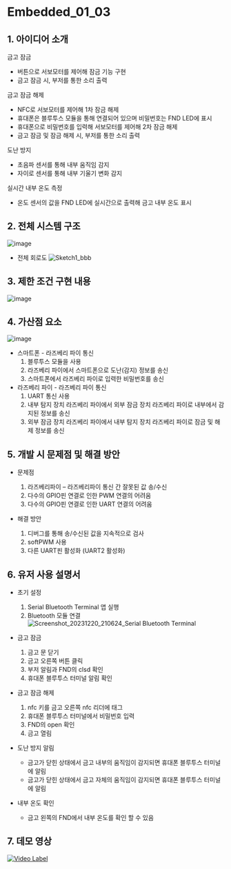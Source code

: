 # Embedded_01_03

## 1. 아이디어 소개
금고 잠금
- 버튼으로 서보모터를 제어해 잠금 기능 구현
- 금고 잠금 시, 부저를 통한 소리 출력

금고 잠금 해제
- NFC로 서보모터를 제어해 1차 잠금 해제
- 휴대폰은 블루투스 모듈을 통해 연결되어 있으며 비밀번호는 FND LED에 표시
- 휴대폰으로 비밀번호를 입력해 서보모터를 제어해 2차 잠금 해제
- 금고 잠금 및 잠금 해제 시, 부저를 통한 소리 출력
  
도난 방지
- 초음파 센서를 통해 내부 움직임 감지
- 자이로 센서를 통해 내부 기울기 변화 감지
  
실시간 내부 온도 측정
- 온도 센서의 값을 FND LED에 실시간으로 출력해 금고 내부 온도 표시

## 2. 전체 시스템 구조
![image](https://github.com/k1sihyeon/Embedded_01_03/assets/96001080/a2464e93-52c5-4e32-92e2-6eae61d84213)

 - 전체 회로도
   ![Sketch1_bbb](https://github.com/k1sihyeon/Embedded_01_03/assets/96001080/069f2145-eceb-4e19-a085-9808383d9c76)



## 3. 제한 조건 구현 내용
![image](https://github.com/k1sihyeon/Embedded_01_03/assets/96001080/1e35ae6c-1d63-47ee-9964-1215c30318ab)

## 4. 가산점 요소
![image](https://github.com/k1sihyeon/Embedded_01_03/assets/96001080/1e44d846-de65-4696-bf23-6f901f9e0129)
- 스마트폰 - 라즈베리 파이 통신
  1. 블루투스 모듈을 사용
  2. 라즈베리 파이에서 스마트폰으로 도난(감지) 정보를 송신
  3. 스마트폰에서 라즈베리 파이로 입력한 비밀번호를 송신
- 라즈베리 파이 - 라즈베리 파이 통신
  1. UART 통신 사용
  2. 내부 탐지 장치 라즈베리 파이에서 외부 잠금 장치 라즈베리 파이로 내부에서 감지된 정보를 송신
  3. 외부 잠금 장치 라즈베리 파이에서 내부 탐지 장치 라즈베리 파이로 잠금 및 해제 정보를 송신

## 5. 개발 시 문제점 및 해결 방안
 - 문제점
   1. 라즈베리파이 – 라즈베리파이 통신 간 잘못된 값 송/수신
   2. 다수의 GPIO핀 연결로 인한 PWM 연결의 어려움
   3. 다수의 GPIO핀 연결로 인한 UART 연결의 어려움

 - 해결 방안
   1. 디버그를 통해 송/수신된 값을 지속적으로 검사
   2. softPWM 사용
   3. 다른 UART핀 활성화 (UART2 활성화)

## 6. 유저 사용 설명서
- 초기 설정
  1. Serial Bluetooth Terminal 앱 실행
  2. Bluetooth 모듈 연결
     ![Screenshot_20231220_210624_Serial Bluetooth Terminal](https://github.com/k1sihyeon/Embedded_01_03/assets/96001080/829287b2-7507-47e2-9884-98717b291d1b)

     
- 금고 잠금
  1. 금고 문 닫기
  2. 금고 오른쪽 버튼 클릭
  3. 부저 알림과 FND의 clsd 확인
  4. 휴대폰 블루투스 터미널 알림 확인
     
- 금고 잠금 해제
  1. nfc 키를 금고 오른쪽 nfc 리더에 태그
  2. 휴대폰 블루투스 터미널에서 비밀번호 입력
  3. FND의 open 확인
  4. 금고 열림
     
- 도난 방지 알림
   - 금고가 닫힌 상태에서 금고 내부의 움직임이 감지되면 휴대폰 블루투스 터미널에 알림
   - 금고가 닫힌 상태에서 금고 자체의 움직임이 감지되면 휴대폰 블루투스 터미널에 알림
     
- 내부 온도 확인
   - 금고 왼쪽의 FND에서 내부 온도를 확인 할 수 있음
      
## 7. 데모 영상
[![Video Label](http://img.youtube.com/vi/1MKW3DmWLwo/0.jpg)](https://youtu.be/1MKW3DmWLwo)


